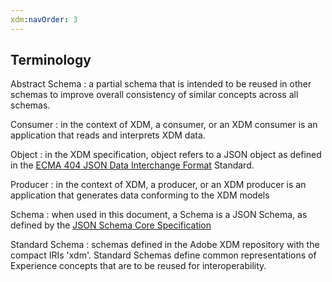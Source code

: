 ```yaml
---
xdm:navOrder: 3
---
```

## Terminology

Abstract Schema
: a partial schema that is intended to be reused in other schemas to improve overall consistency of similar concepts across all schemas.

Consumer
: in the context of XDM, a consumer, or an XDM consumer is an application that reads and interprets XDM data.

Object
: in the XDM specification, object refers to a JSON object as defined in the [ECMA 404 JSON Data Interchange Format](https://www.ecma-international.org/publications/standards/Ecma-404.htm) Standard.

Producer
: in the context of XDM, a producer, or an XDM producer is an application that generates data conforming to the XDM models

Schema
: when used in this document, a Schema is a JSON Schema, as defined by the [JSON Schema Core Specification](http://json-schema.org/latest/json-schema-core.html)

Standard Schema
: schemas defined in the Adobe XDM repository with the compact IRIs 'xdm'. Standard Schemas define common representations of Experience concepts that are to be reused for interoperability.
